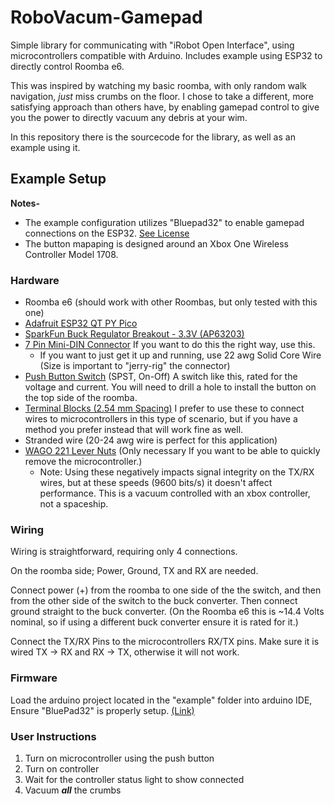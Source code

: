# RoboVacum-Gamepad
Simple library for communicating with "iRobot Open Interface", using microcontrollers compatible with Arduino. Includes example using ESP32 to directly control Roomba e6.

This was inspired by watching my basic roomba, with only random walk navigation, *just* miss crumbs on the floor. I chose to take a different, more satisfying approach than others have, by enabling gamepad control to give you the power to directly vacuum any debris at your wim.

In this repository there is the sourcecode for the library, as well as an example using it.

## Example Setup

**Notes-**
+ The example configuration utilizes "Bluepad32" to enable gamepad connections on the ESP32. [See License](https://github.com/ricardoquesada/bluepad32?tab=License-1-ov-file)
+ The button mapaping is designed around an Xbox One Wireless Controller Model 1708.

### Hardware
+ Roomba e6 (should work with other Roombas, but only tested with this one)
+ [Adafruit ESP32 QT PY Pico](https://www.adafruit.com/product/5395)
+ [SparkFun Buck Regulator Breakout - 3.3V (AP63203)](https://www.sparkfun.com/products/18356)
+ [7 Pin Mini-DIN Connector](https://www.adafruit.com/product/2438) If you want to do this the right way, use this.
    + If you want to just get it up and running, use 22 awg Solid Core Wire (Size is important to "jerry-rig" the connector) 
+ [Push Button Switch](https://www.digikey.com/en/products/detail/zf-electronics/KFB2ANA1BBB/2027294) (SPST, On-Off) A switch like this, rated for the voltage and current. You will need to drill a hole to install the button on the top side of the roomba.
+ [Terminal Blocks (2.54 mm Spacing)](https://www.adafruit.com/product/2141) I prefer to use these to connect wires to microcontrollers in this type of scenario, but if you have a method you prefer instead that will work fine as well.
+ Stranded wire (20-24 awg wire is perfect for this application)
+ [WAGO 221 Lever Nuts](https://www.digikey.com/en/products/detail/wago-corporation/221-412-VE00-2500/13175703) (Only necessary If you want to be able to quickly remove the microcontroller.) 
    + Note: Using these negatively impacts signal integrity on the TX/RX wires, but at these speeds (9600 bits/s) it doesn't affect performance. This is a vacuum controlled with an xbox controller, not a spaceship.



### Wiring
Wiring is straightforward, requiring only 4 connections.

On the roomba side; Power, Ground, TX and RX are needed.

Connect power (+) from the roomba to one side of the the switch, and then from the other side of the switch to the buck converter. Then connect ground straight to the buck converter. (On the Roomba e6 this is ~14.4 Volts nominal, so if using a different buck converter ensure it is rated for it.)

Connect the TX/RX Pins to the microcontrollers RX/TX pins. Make sure it is wired TX -> RX and RX -> TX, otherwise it will not work.

### Firmware
Load the arduino project located in the "example" folder into arduino IDE, Ensure "BluePad32" is properly setup. [(Link)](https://github.com/ricardoquesada/bluepad32)

### User Instructions

1. Turn on microcontroller using the push button
1. Turn on controller
1. Wait for the controller status light to show connected
1. Vacuum ***all*** the crumbs
